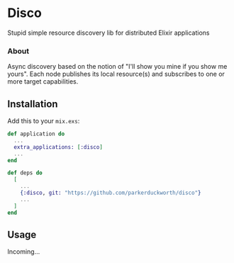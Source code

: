 # Disco

Stupid simple resource discovery lib for distributed Elixir applications

### About

Async discovery based on the notion of "I'll show you mine if you show me yours".  Each node publishes its local resource(s) and subscribes to one or more target capabilities.

## Installation

Add this to your `mix.exs`:

```elixir
def application do
  ...
  extra_applications: [:disco]
  ...
end

def deps do
  [
    ...
    {:disco, git: "https://github.com/parkerduckworth/disco"}
    ...
  ]
end
```

## Usage

Incoming...